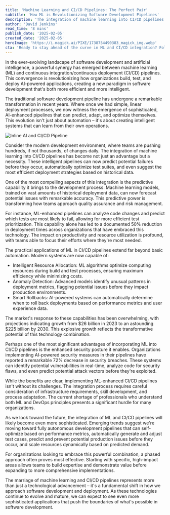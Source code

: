 ```yaml
---
title: 'Machine Learning and CI/CD Pipelines: The Perfect Pair'
subtitle: 'How ML is Revolutionizing Software Development Pipelines'
description: 'The integration of machine learning into CI/CD pipelines is revolutionizing software development, enabling predictive analytics, automated optimization, and enhanced security. This powerful combination is driving efficiency and innovation in modern development practices, with market projections showing explosive growth from $26 billion in 2023 to $225 billion by 2030.'
author: 'David Jenkins'
read_time: '8 mins'
publish_date: '2025-02-05'
created_date: '2025-02-05'
heroImage: 'https://i.magick.ai/PIXE/1738754490383_magick_img.webp'
cta: 'Ready to stay ahead of the curve in ML and CI/CD integration? Follow us on LinkedIn at MagickAI for regular insights, best practices, and emerging trends that are shaping the future of software development.'
---
```


In the ever-evolving landscape of software development and artificial intelligence, a powerful synergy has emerged between machine learning (ML) and continuous integration/continuous deployment (CI/CD) pipelines. This convergence is revolutionizing how organizations build, test, and deploy AI-powered applications, creating a new paradigm in software development that's both more efficient and more intelligent.

The traditional software development pipeline has undergone a remarkable transformation in recent years. Where once we had simple, linear deployment processes, we now witness the emergence of sophisticated, AI-enhanced pipelines that can predict, adapt, and optimize themselves. This evolution isn't just about automation – it's about creating intelligent systems that can learn from their own operations.

![Inline AI and CI/CD Pipeline](https://images.magick.ai/mlcicd-pipeline-header.jpg)

Consider the modern development environment, where teams are pushing hundreds, if not thousands, of changes daily. The integration of machine learning into CI/CD pipelines has become not just an advantage but a necessity. These intelligent pipelines can now predict potential failures before they occur, automatically optimize test suites, and even suggest the most efficient deployment strategies based on historical data.

One of the most compelling aspects of this integration is the predictive capability it brings to the development process. Machine learning models, trained on vast amounts of historical deployment data, can now forecast potential issues with remarkable accuracy. This predictive power is transforming how teams approach quality assurance and risk management.

For instance, ML-enhanced pipelines can analyze code changes and predict which tests are most likely to fail, allowing for more efficient test prioritization. This capability alone has led to a documented 50% reduction in deployment times across organizations that have embraced this technology. The impact on productivity and resource utilization is profound, with teams able to focus their efforts where they're most needed.

The practical applications of ML in CI/CD pipelines extend far beyond basic automation. Modern systems are now capable of:

- Intelligent Resource Allocation: ML algorithms optimize computing resources during build and test processes, ensuring maximum efficiency while minimizing costs.
- Anomaly Detection: Advanced models identify unusual patterns in deployment metrics, flagging potential issues before they impact production environments.
- Smart Rollbacks: AI-powered systems can automatically determine when to roll back deployments based on performance metrics and user experience data.

The market's response to these capabilities has been overwhelming, with projections indicating growth from $26 billion in 2023 to an astounding $225 billion by 2030. This explosive growth reflects the transformative potential of this technology combination.

Perhaps one of the most significant advantages of incorporating ML into CI/CD pipelines is the enhanced security posture it enables. Organizations implementing AI-powered security measures in their pipelines have reported a remarkable 72% decrease in security breaches. These systems can identify potential vulnerabilities in real-time, analyze code for security flaws, and even predict potential attack vectors before they're exploited.

While the benefits are clear, implementing ML-enhanced CI/CD pipelines isn't without its challenges. The integration process requires careful consideration of infrastructure requirements, skill development, and process adaptation. The current shortage of professionals who understand both ML and DevOps principles presents a significant hurdle for many organizations.

As we look toward the future, the integration of ML and CI/CD pipelines will likely become even more sophisticated. Emerging trends suggest we're moving toward fully autonomous development pipelines that can self-optimize based on performance metrics, automatically generate and adjust test cases, predict and prevent potential production issues before they occur, and scale resources dynamically based on predicted demand.

For organizations looking to embrace this powerful combination, a phased approach often proves most effective. Starting with specific, high-impact areas allows teams to build expertise and demonstrate value before expanding to more comprehensive implementations.

The marriage of machine learning and CI/CD pipelines represents more than just a technological advancement – it's a fundamental shift in how we approach software development and deployment. As these technologies continue to evolve and mature, we can expect to see even more sophisticated applications that push the boundaries of what's possible in software development.